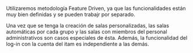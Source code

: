 Utilizaremos metodología Feature Driven, ya que las funcionalidades están muy bien definidas y se pueden trabajr por separado.

Una vez que se tenga la creación de salas personalizadas, las salas automáticas por cada grupo y las salas con miembros del personal administrativos son casos especiales de ésta. Además, la funcionalidad del log-in con la cuenta del itam es independiente a las demás.
